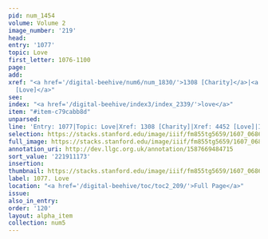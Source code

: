 ```yaml
---
pid: num_1454
volume: Volume 2
image_number: '219'
head:
entry: '1077'
topic: Love
first_letter: 1076-1100
page:
add:
xref: "<a href='/digital-beehive/num6/num_1830/'>1308 [Charity]</a>|<a href='/digital-beehive/num10/num_3433/'>4452
  [Love]</a>"
see:
index: "<a href='/digital-beehive/index3/index_2339/'>love</a>"
item: "#item-c79cabb8d"
unparsed:
line: 'Entry: 1077|Topic: Love|Xref: 1308 [Charity]|Xref: 4452 [Love]|Index: love|#item-c79cabb8d'
selection: https://stacks.stanford.edu/image/iiif/fm855tg5659/1607_0686/425,1173,2840,997/full/0/default.jpg
full_image: https://stacks.stanford.edu/image/iiif/fm855tg5659/1607_0686/full/full/0/default.jpg
annotation_uri: http://dev.llgc.org.uk/annotation/1587669484715
sort_value: '221911173'
insertion:
thumbnail: https://stacks.stanford.edu/image/iiif/fm855tg5659/1607_0686/425,1173,600,180/250,/0/default.jpg
label: 1077. Love
location: "<a href='/digital-beehive/toc/toc2_209/'>Full Page</a>"
issue:
also_in_entry:
order: '120'
layout: alpha_item
collection: num5
---
```

